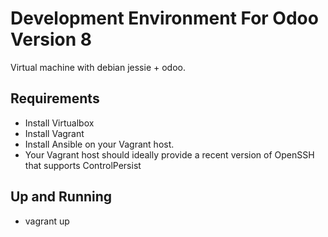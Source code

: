 # Development Environment For Odoo Version 8
Virtual machine with debian jessie + odoo.

## Requirements
* Install Virtualbox
* Install Vagrant
* Install Ansible on your Vagrant host.
* Your Vagrant host should ideally provide a recent version of OpenSSH that supports ControlPersist

## Up and Running
* vagrant up